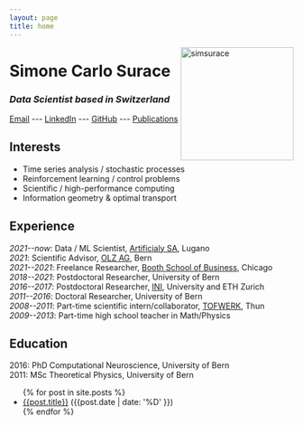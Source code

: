 ```yaml
---
layout: page
title: home
---
```


<img align="right" class="image-cropper" src="https://avatars3.githubusercontent.com/simsurace?v=3&amp;s=200" alt="simsurace" srcset="https://avatars3.githubusercontent.com/simsurace?v=3&amp;s=200 1x, https://avatars3.githubusercontent.com/simsurace?v=3&amp;s=400 2x, https://avatars3.githubusercontent.com/simsurace?v=3&amp;s=600 3x, https://avatars3.githubusercontent.com/simsurace?v=3&amp;s=800 4x" width="200" height="200" />

# Simone Carlo Surace
### *Data Scientist based in Switzerland*
[Email](mailto:simone.surace@gmail.com) --- [LinkedIn](https://www.linkedin.com/in/simone-carlo-surace/) --- [GitHub](https://github.com/simsurace) --- [Publications](https://scholar.google.com/citations?user=psJEOB0AAAAJ&hl=de&oi=ao) 
<!-- --- [MathOverflow](https://mathoverflow.net/users/69603/s-surace?tab=profile) -->

## Interests
- Time series analysis / stochastic processes
- Reinforcement learning / control problems
- Scientific / high-performance computing 
- Information geometry & optimal transport 

## Experience
*2021--now*: Data / ML Scientist, [Artificialy SA](https://www.artificialy.com/), Lugano  
*2021*: Scientific Advisor, [OLZ AG](https://olz.ch/), Bern  
*2021--2021*: Freelance Researcher, [Booth School of Business](https://www.chicagobooth.edu/), Chicago  
*2018--2021*: Postdoctoral Researcher, University of Bern  
*2016--2017*: Postdoctoral Researcher, [INI](https://www.ini.uzh.ch/en.html), University and ETH Zurich  
*2011--2016*: Doctoral Researcher, University of Bern  
*2008--2011*: Part-time scientific intern/collaborator, [TOFWERK](https://www.tofwerk.com/), Thun  
*2009--2013*: Part-time high school teacher in Math/Physics  

## Education
2016: PhD Computational Neuroscience, University of Bern  
2011: MSc Theoretical Physics, University of Bern  

<!-- ## Blog posts -->

<ul>
{% for post in site.posts %}
<li>
  <a href="{{post.url}}">{{post.title}}</a> ({{post.date | date: '%D' }})
</li>
{% endfor %}
</ul>
